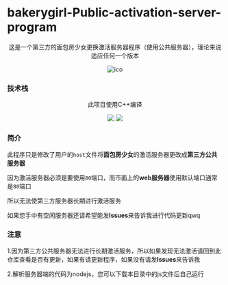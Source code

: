 # bakerygirl-Public-activation-server-program

<center>
  
这是一个第三方的面包房少女更换激活服务器程序（使用公共服务器），理论来说适应任何一个版本
  
![ico](./ico/logo.ico)

</center>

### 技术栈

<center>

此项目使用C++编译
  
<img src="https://img.shields.io/badge/VS-软件开发-AC58FA?style=flat-square&logo=Visual%20Studio%20Code&labelColor=ffffff&logoColor=AC58FA"/>
<img src="https://img.shields.io/badge/C++-11-659ad2?style=flat-square&logo=C%2B%2B&logoColor=659ad2"/>
  
</center>

### 简介
此程序只是修改了用户的``host``文件将**面包房少女**的激活服务器更改成**第三方公共服务器**

因为激活服务器必须是要使用``80``端口，而市面上的**web服务器**使用默认端口通常是``80``端口

所以无法使第三方服务器长期进行激活服务

如果您手中有空闲服务器还请希望能发**Issues**来告诉我进行代码更新qwq

### 注意
1.因为第三方公共服务器无法进行长期激活服务，所以如果发现无法激活请回到此仓库查看是否有更新，如果有请更新程序，如果没有请发**Issues**来告诉我

2.解析服务器端的代码为nodejs，您可以下载本目录中的js文件后自己运行

